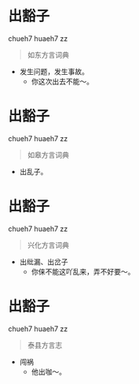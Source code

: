# 出豁子
chueh7 huaeh7 zz
> 如东方言词典
- 发生问题，发生事故。
  - 你这次出去不能～。

# 出豁子
chueh7 huaeh7 zz
> 如皋方言词典
- 出乱子。

# 出豁子
chueh7 huaeh7 zz
> 兴化方言词典
- 出纰漏、出岔子
  - 你俫不能这吖乱来，弄不好要～。

# 出豁子
chueh7 huaeh7 zz
> 泰县方言志
- 闯祸
  - 他出咖～。
